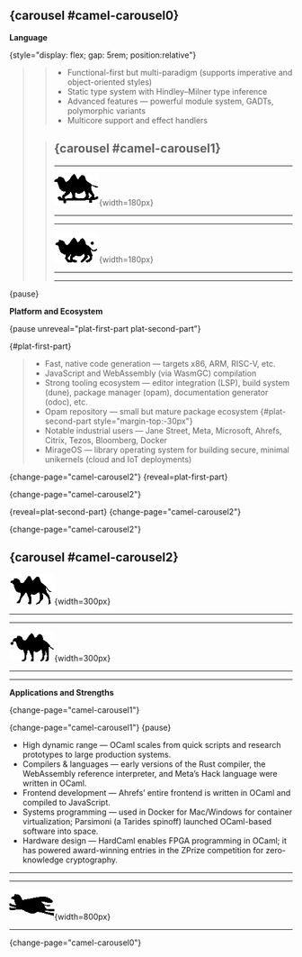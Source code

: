 {carousel #camel-carousel0}
------

**Language**

{style="display: flex; gap: 5rem; position:relative"}
>
> > - Functional-first but multi-paradigm (supports imperative and object-oriented styles)
> > - Static type system with Hindley–Milner type inference
> > - Advanced features — powerful module system, GADTs, polymorphic variants
> > - Multicore support and effect handlers
>
> > {carousel #camel-carousel1}
> > -----
> >
> > ---
> >
> > ![skatting-camel](images/camel_skatting.gif){width=180px}
> >
> > ---
> >
> > ---
> >
> > ![balling-camel](images/camel_balling.gif){width=180px}
> > 
> > ---
> >
> > -----
{pause}

**Platform and Ecosystem**

{pause unreveal="plat-first-part plat-second-part"}

{#plat-first-part}
> - Fast, native code generation — targets x86, ARM, RISC-V, etc. 
> - JavaScript and WebAssembly (via WasmGC) compilation
> - Strong tooling ecosystem — editor integration (LSP), build system (dune), package manager (opam), documentation generator (odoc), etc.
> - Opam repository — small but mature package ecosystem
{#plat-second-part style="margin-top:-30px"}
> - Notable industrial users — Jane Street, Meta, Microsoft, Ahrefs, Citrix, Tezos, Bloomberg, Docker
> - MirageOS — library operating system for building secure, minimal unikernels (cloud and IoT deployments)


{change-page="camel-carousel2"}
{reveal=plat-first-part}

{change-page="camel-carousel2"}

{reveal=plat-second-part}
{change-page="camel-carousel2"}

{change-page="camel-carousel2"}

{carousel #camel-carousel2}
----

![humping-camel](images/camel_humping.gif){width=300px}

---

---

![yoyoing-camel](images/camel_yoyoing.gif){width=300px}

---


---

**Applications and Strengths**

{change-page="camel-carousel1"}

{change-page="camel-carousel1"}
{pause}
- High dynamic range — OCaml scales from quick scripts and research prototypes to large production systems.
- Compilers & languages — early versions of the Rust compiler, the WebAssembly reference interpreter, and Meta’s Hack language were written in OCaml.
- Frontend development — Ahrefs’ entire frontend is written in OCaml and compiled to JavaScript.
- Systems programming — used in Docker for Mac/Windows for container virtualization; Parsimoni (a Tarides spinoff) launched OCaml-based software into space.
- Hardware design — HardCaml enables FPGA programming in OCaml; it has powered award-winning entries in the ZPrize competition for zero-knowledge cryptography.

----

-----

![super-camel](images/camel_super.gif){width=800px}

------

{change-page="camel-carousel0"}

